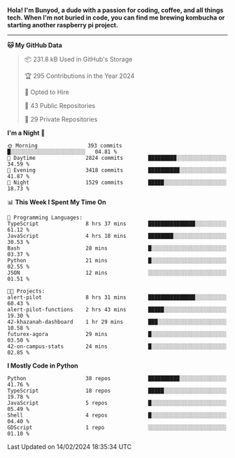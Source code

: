 <p>
<b>Hola! I'm Bunyod, a dude with a passion for coding, coffee, and all things tech. When I'm not buried in code, you can find me brewing kombucha or starting another raspberry pi project.</b>
</p>

---

<!--START_SECTION:waka-->
**🐱 My GitHub Data** 

> 📦 231.8 kB Used in GitHub's Storage 
 > 
> 🏆 295 Contributions in the Year 2024
 > 
> 💼 Opted to Hire
 > 
> 📜 43 Public Repositories 
 > 
> 🔑 29 Private Repositories 
 > 
**I'm a Night 🦉** 

```text
🌞 Morning                393 commits         █░░░░░░░░░░░░░░░░░░░░░░░░   04.81 % 
🌆 Daytime                2824 commits        █████████░░░░░░░░░░░░░░░░   34.59 % 
🌃 Evening                3418 commits        ██████████░░░░░░░░░░░░░░░   41.87 % 
🌙 Night                  1529 commits        █████░░░░░░░░░░░░░░░░░░░░   18.73 % 
```


📊 **This Week I Spent My Time On** 

```text
💬 Programming Languages: 
TypeScript               8 hrs 37 mins       ███████████████░░░░░░░░░░   61.12 % 
JavaScript               4 hrs 18 mins       ████████░░░░░░░░░░░░░░░░░   30.53 % 
Bash                     28 mins             █░░░░░░░░░░░░░░░░░░░░░░░░   03.37 % 
Python                   21 mins             █░░░░░░░░░░░░░░░░░░░░░░░░   02.55 % 
JSON                     12 mins             ░░░░░░░░░░░░░░░░░░░░░░░░░   01.51 % 

🐱‍💻 Projects: 
alert-pilot              8 hrs 31 mins       ███████████████░░░░░░░░░░   60.43 % 
alert-pilot-functions    2 hrs 43 mins       █████░░░░░░░░░░░░░░░░░░░░   19.30 % 
42-khazanah-dashboard    1 hr 29 mins        ███░░░░░░░░░░░░░░░░░░░░░░   10.58 % 
futurex-agora            29 mins             █░░░░░░░░░░░░░░░░░░░░░░░░   03.50 % 
42-on-campus-stats       24 mins             █░░░░░░░░░░░░░░░░░░░░░░░░   02.85 % 
```

**I Mostly Code in Python** 

```text
Python                   38 repos            ██████████░░░░░░░░░░░░░░░   41.76 % 
TypeScript               18 repos            █████░░░░░░░░░░░░░░░░░░░░   19.78 % 
JavaScript               5 repos             █░░░░░░░░░░░░░░░░░░░░░░░░   05.49 % 
Shell                    4 repos             █░░░░░░░░░░░░░░░░░░░░░░░░   04.40 % 
GDScript                 1 repo              ░░░░░░░░░░░░░░░░░░░░░░░░░   01.10 % 
```




 Last Updated on 14/02/2024 18:35:34 UTC
<!--END_SECTION:waka-->

